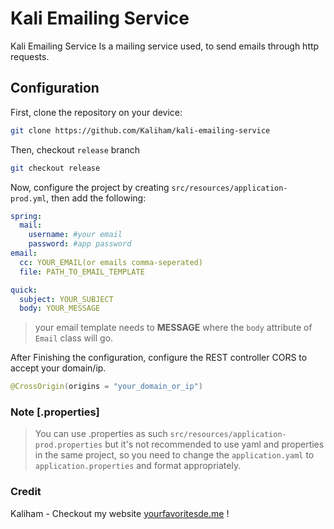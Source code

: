 # Kali Emailing Service
Kali Emailing Service Is a mailing service used, to send emails through http requests.

## Configuration
First, clone the repository on your device:
```bash
git clone https://github.com/Kaliham/kali-emailing-service
```
Then, checkout `release` branch
```bash
git checkout release
```

Now, configure the project by creating `src/resources/application-prod.yml`, then add the following:
```yaml
spring:
  mail:
    username: #your email
    password: #app password
email:
  cc: YOUR_EMAIL(or emails comma-seperated)
  file: PATH_TO_EMAIL_TEMPLATE

quick:
  subject: YOUR_SUBJECT
  body: YOUR_MESSAGE
```
> your email template needs to **MESSAGE** where the `body` attribute of `Email` class will go.


After Finishing the configuration, configure the REST controller CORS to accept your domain/ip.
```java
@CrossOrigin(origins = "your_domain_or_ip")
```

### Note [.properties]
> You can use .properties as such `src/resources/application-prod.properties`
> but it's not recommended to use yaml and properties in the same project, so 
> you need to  change the `application.yaml` to `application.properties` and 
> format appropriately.

### Credit
Kaliham - Checkout my website [yourfavoritesde.me](https://yourfavoritesde.com) !




